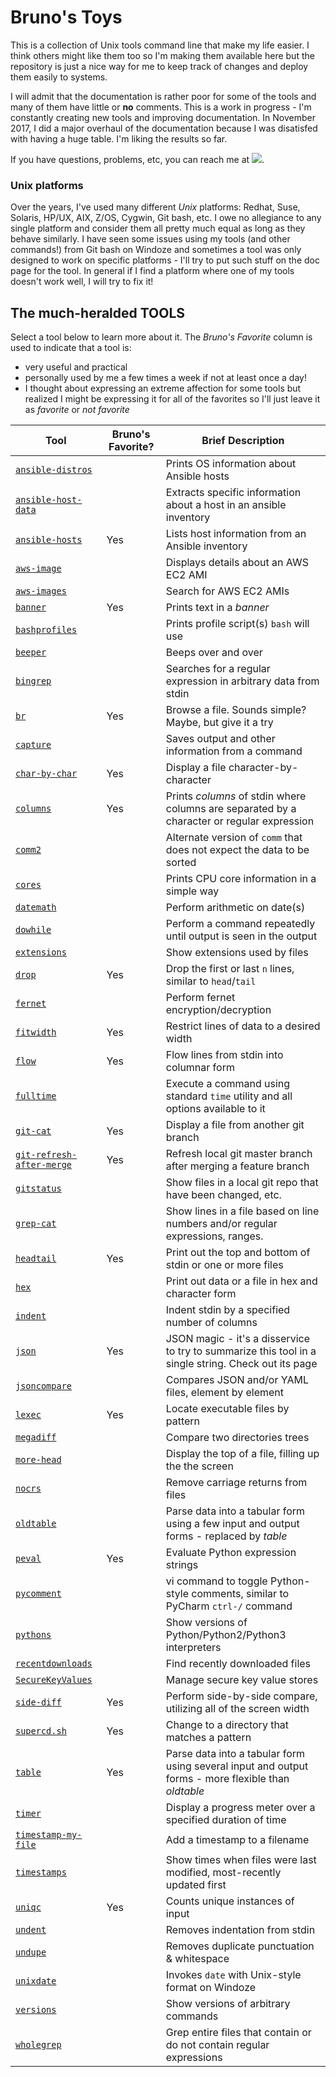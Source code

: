# Bruno's Toys
This is a collection of Unix tools command line that make my life easier.  I think others might like them too so I'm making them available here but the repository is just a nice way for me to keep track of changes and deploy them easily to systems.

I will admit that the documentation is rather poor for some of the tools and many of them have little or **no** comments.  This is a work in progress - I'm constantly creating new tools and improving documentation.  In November 2017, I did a major overhaul of the documentation because I was disatisfed with having a huge table.  I'm liking the results so far.

If you have questions, problems, etc, you can reach me at <img src="images/email.jpg" />.

### Unix platforms

Over the years, I've used many different _Unix_ platforms: Redhat, Suse, Solaris, HP/UX, AIX, Z/OS, Cygwin, Git bash, etc.  I owe no allegiance to any single platform and consider them all pretty much equal as long as they behave similarly.  I have seen some issues using my tools (and other commands!) from Git bash on Windoze and sometimes a tool was only designed to work on specific platforms - I'll try to put such stuff on the doc page for the tool.  In general if I find a platform where one of my tools doesn't work well, I will try to fix it!

## The much-heralded TOOLS

Select a tool below to learn more about it.  The _Bruno's Favorite_ column is used to indicate that a tool is:
- very useful and practical
- personally used by me a few times a week if not at least once a day!
- I thought about expressing an extreme affection for some tools but realized I might be expressing it for all of the favorites so I'll just leave it as _favorite_ or _not favorite_

| Tool                                                        | Bruno's Favorite? | Brief Description                                                                                    |
|-------------------------------------------------------------|-------------------|------------------------------------------------------------------------------------------------------|
| [`ansible-distros`](doc/ansible-distros.md)                 |                   | Prints OS information about Ansible hosts                                                            |
| [`ansible-host-data`](doc/ansible-host-data.md)             |                   | Extracts specific information about a host in an ansible inventory                                   |
| [`ansible-hosts`](doc/ansible-hosts.md)                     | Yes               | Lists host information from an Ansible inventory                                                     |
| [`aws-image`](doc/aws-image.md)                             |                | Displays details about an AWS EC2 AMI                                                                |
| [`aws-images`](doc/aws-images.md)                           |                | Search for AWS EC2 AMIs                                                                              |
| [`banner`](doc/banner.md)                                   | Yes               | Prints text in a _banner_                                                                            |
| [`bashprofiles`](doc/bashprofiles.md)                       |                   | Prints profile script(s) `bash` will use                                                             |
| [`beeper`](doc/beeper.md)                                   |                   | Beeps over and over                                                                                  |
| [`bingrep`](doc/bingrep.md)                                 |                   | Searches for a regular expression in arbitrary data from stdin                                       |
| [`br`](doc/br.md)                                           | Yes               | Browse a file.  Sounds simple?  Maybe, but give it a try                                             |
| [`capture`](doc/capture.md)                                 |                   | Saves output and other information from a command                                                    |
| [`char-by-char`](doc/char-by-char.md)                       | Yes               | Display a file character-by-character                                                                |
| [`columns`](doc/columns.md)                                 | Yes               | Prints _columns_ of stdin where columns are separated by a character or regular expression           |
| [`comm2`](doc/comm2.md)                                     |                   | Alternate version of `comm` that does not expect the data to be sorted                               |
| [`cores`](doc/cores.md)                                     |                   | Prints CPU core information in a simple way                                                          |
| [`datemath`](doc/datemath.md)                               |                   | Perform arithmetic on date(s)                                                                        |
| [`dowhile`](doc/dowhile.md)                                 |                   | Perform a command repeatedly until output is seen in the output                                      |
| [`extensions`](doc/extensions.md)                           |                   | Show extensions used by files                                                                        |
| [`drop`](doc/drop.md)                                       | Yes               | Drop the first or last `n` lines, similar to `head`/`tail`                                           |
| [`fernet`](doc/fernet.md)                                   |                   | Perform fernet encryption/decryption                                                                 |
| [`fitwidth`](doc/fitwidth.md)                               | Yes               | Restrict lines of data to a desired width                                                            |
| [`flow`](doc/flow.md)                                       | Yes               | Flow lines from stdin into columnar form                                                             |
| [`fulltime`](doc/fulltime.md)                               |                   | Execute a command using standard `time` utility and all options available to it                      |
| [`git-cat`](doc/git-cat.md)                                 | Yes               | Display a file from another git branch                                                               |
| [`git-refresh-after-merge`](doc/git-refresh-after-merge.md) | Yes               | Refresh local git master branch after merging a feature branch                                       |
| [`gitstatus`](doc/gitstatus.md)                             |                   | Show files in a local git repo that have been changed, etc.                                          |
| [`grep-cat`](doc/grep-cat.md)                               |                   | Show lines in a file based on line numbers and/or regular expressions, ranges.                       |
| [`headtail`](doc/headtail.md)                               | Yes               | Print out the top and bottom of stdin or one or more files                                           |
| [`hex`](doc/hex.md)                                         |                   | Print out data or a file in hex and character form                                                   |
| [`indent`](doc/indent.md)                                   |                   | Indent stdin by a specified number of columns                                                        |
| [`json`](doc/json.md)                                       | Yes               | JSON magic - it's a disservice to try to summarize this tool in a single string.  Check out its page |
| [`jsoncompare`](doc/jsoncompare.md)                         |                   | Compares JSON and/or YAML files, element by element                                                  |
| [`lexec`](doc/lexec.md)                                     | Yes               | Locate executable files by pattern                                                                   |
| [`megadiff`](doc/megadiff.md)                               |                   | Compare two directories trees                                                                        |
| [`more-head`](doc/more-head.md)                             |                   | Display the top of a file, filling up the the screen                                                 |
| [`nocrs`](doc/nocrs.md)                                     |                   | Remove carriage returns from files                                                                   |
| [`oldtable`](doc/oldtable.md)                               |                   | Parse data into a tabular form using a few input and output forms - replaced by _table_              |
| [`peval`](doc/peval.md)                                     | Yes               | Evaluate Python expression strings                                                                   |
| [`pycomment`](doc/pycomment.md)                             |                   | vi command to toggle Python-style comments, similar to PyCharm `ctrl-/` command                      |
| [`pythons`](doc/pythons.md)                                 |                   | Show versions of Python/Python2/Python3 interpreters                                                 |
| [`recentdownloads`](doc/recentdownloads.md)                 |                   | Find recently downloaded files                                                                       |
| [`SecureKeyValues`](doc/SecureKeyValues.md)                 |                   | Manage secure key value stores                                                                       |
| [`side-diff`](doc/side-diff.md)                             | Yes               | Perform side-by-side compare, utilizing all of the screen width                                      |
| [`supercd.sh`](doc/supercd.sh.md)                           | Yes               | Change to a directory that matches a pattern                                                         |
| [`table`](doc/table.md)                                     | Yes               | Parse data into a tabular form using several input and output forms - more flexible than _oldtable_  |
| [`timer`](doc/timer.md)                                     |                   | Display a progress meter over a specified duration of time                                           |
| [`timestamp-my-file`](doc/timestamp-my-file.md)             |                   | Add a timestamp to a filename                                                                        |
| [`timestamps`](doc/timestamps.md)                           |                   | Show times when files were last modified, most-recently updated first                                |
| [`uniqc`](doc/uniqc.md)                                     | Yes               | Counts unique instances of input                                                                     |
| [`undent`](doc/undent.md)                                   |                   | Removes indentation from stdin                                                                       |
| [`undupe`](doc/undupe.md)                                   |                   | Removes duplicate punctuation & whitespace                                                           |
| [`unixdate`](doc/unixdate.md)                               |                   | Invokes `date` with Unix-style format on Windoze                                                     |
| [`versions`](doc/versions.md)                               |                   | Show versions of arbitrary commands                                                                  |
| [`wholegrep`](doc/wholegrep.md)                             |                   | Grep entire files that contain or do not contain regular expressions                                 |
